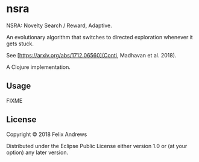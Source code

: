 # nsra

NSRA: Novelty Search / Reward, Adaptive.

An evolutionary algorithm that switches to directed exploration
whenever it gets stuck.

See [https://arxiv.org/abs/1712.06560](Conti, Madhavan et al. 2018).

A Clojure implementation.


## Usage

FIXME


## License

Copyright © 2018 Felix Andrews

Distributed under the Eclipse Public License either version 1.0 or (at
your option) any later version.

